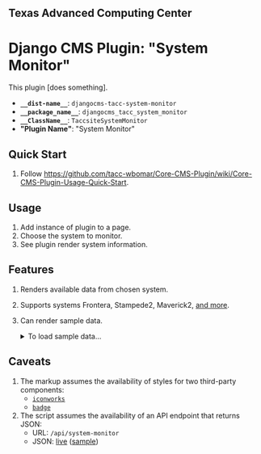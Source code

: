 ## Texas Advanced Computing Center
# Django CMS Plugin: "System Monitor"

This plugin [does something].

- __`__dist-name__`__: `djangocms-tacc-system-monitor`
- __`__package_name__`__: `djangocms_tacc_system_monitor`
- __`__ClassName__`__: `TaccsiteSystemMonitor`
- __"Plugin Name"__: "System Monitor"

## Quick Start

1. Follow https://github.com/tacc-wbomar/Core-CMS-Plugin/wiki/Core-CMS-Plugin-Usage-Quick-Start.

## Usage

1. Add instance of plugin to a page.
1. Choose the system to monitor.
1. See plugin render system information.

## Features

1. Renders available data from chosen system.
1. Supports systems Frontera, Stampede2, Maverick2, [and more][system-list].
1. Can render sample data.
    <details><summary>To load sample data…</summary>

    1. Load CMS on a `localhost` URL.
    2. Choose system Frontera or Stampede.

    </details>

## Caveats

1. The markup assumes the availability of styles for two third-party components:
    - [`iconworks`](https://icon-works.com/)
    - [`badge`](https://getbootstrap.com/docs/4.0/components/badge/)
1. The script assumes the availability of an API endpoint that returns JSON:
    - URL: `/api/system-monitor`
    - JSON: [live](https://frontera-portal.tacc.utexas.edu/api/system-monitor/) ([sample](taccsite_system_monitor/static/taccsite_system_monitor/js/system_monitor.js#L36))




[system-list]: https://github.com/tacc-wbomar/Core-CMS-Plugin-System-Monitor/blob/main/djangocms_tacc_system_monitor/models.py
